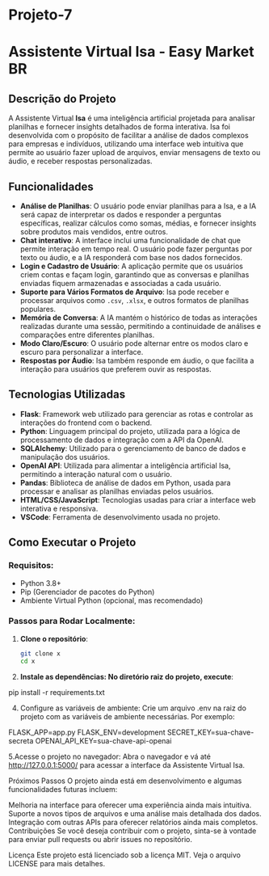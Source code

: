 # Projeto-7

# Assistente Virtual Isa - Easy Market BR

## Descrição do Projeto
A Assistente Virtual **Isa** é uma inteligência artificial projetada para analisar planilhas e fornecer insights detalhados de forma interativa. Isa foi desenvolvida com o propósito de facilitar a análise de dados complexos para empresas e indivíduos, utilizando uma interface web intuitiva que permite ao usuário fazer upload de arquivos, enviar mensagens de texto ou áudio, e receber respostas personalizadas.

## Funcionalidades
- **Análise de Planilhas**: O usuário pode enviar planilhas para a Isa, e a IA será capaz de interpretar os dados e responder a perguntas específicas, realizar cálculos como somas, médias, e fornecer insights sobre produtos mais vendidos, entre outros.
- **Chat interativo**: A interface inclui uma funcionalidade de chat que permite interação em tempo real. O usuário pode fazer perguntas por texto ou áudio, e a IA responderá com base nos dados fornecidos.
- **Login e Cadastro de Usuário**: A aplicação permite que os usuários criem contas e façam login, garantindo que as conversas e planilhas enviadas fiquem armazenadas e associadas a cada usuário.
- **Suporte para Vários Formatos de Arquivo**: Isa pode receber e processar arquivos como `.csv`, `.xlsx`, e outros formatos de planilhas populares.
- **Memória de Conversa**: A IA mantém o histórico de todas as interações realizadas durante uma sessão, permitindo a continuidade de análises e comparações entre diferentes planilhas.
- **Modo Claro/Escuro**: O usuário pode alternar entre os modos claro e escuro para personalizar a interface.
- **Respostas por Áudio**: Isa também responde em áudio, o que facilita a interação para usuários que preferem ouvir as respostas.

## Tecnologias Utilizadas
- **Flask**: Framework web utilizado para gerenciar as rotas e controlar as interações do frontend com o backend.
- **Python**: Linguagem principal do projeto, utilizada para a lógica de processamento de dados e integração com a API da OpenAI.
- **SQLAlchemy**: Utilizado para o gerenciamento de banco de dados e manipulação dos usuários.
- **OpenAI API**: Utilizada para alimentar a inteligência artificial Isa, permitindo a interação natural com o usuário.
- **Pandas**: Biblioteca de análise de dados em Python, usada para processar e analisar as planilhas enviadas pelos usuários.
- **HTML/CSS/JavaScript**: Tecnologias usadas para criar a interface web interativa e responsiva.
- **VSCode**: Ferramenta de desenvolvimento usada no projeto.

## Como Executar o Projeto

### Requisitos:
- Python 3.8+
- Pip (Gerenciador de pacotes do Python)
- Ambiente Virtual Python (opcional, mas recomendado)

### Passos para Rodar Localmente:

1. **Clone o repositório**:
   ```bash
   git clone x
   cd x
   
2. **Instale as dependências: No diretório raiz do projeto, execute**:
   
pip install -r requirements.txt

4. Configure as variáveis de ambiente: Crie um arquivo .env na raiz do projeto com as variáveis de ambiente necessárias. Por exemplo:

FLASK_APP=app.py
FLASK_ENV=development
SECRET_KEY=sua-chave-secreta
OPENAI_API_KEY=sua-chave-api-openai

5.Acesse o projeto no navegador: Abra o navegador e vá até http://127.0.0.1:5000/ para acessar a interface da Assistente Virtual Isa.

Próximos Passos
O projeto ainda está em desenvolvimento e algumas funcionalidades futuras incluem:

Melhoria na interface para oferecer uma experiência ainda mais intuitiva.
Suporte a novos tipos de arquivos e uma análise mais detalhada dos dados.
Integração com outras APIs para oferecer relatórios ainda mais completos.
Contribuições
Se você deseja contribuir com o projeto, sinta-se à vontade para enviar pull requests ou abrir issues no repositório.

Licença
Este projeto está licenciado sob a licença MIT. Veja o arquivo LICENSE para mais detalhes.
